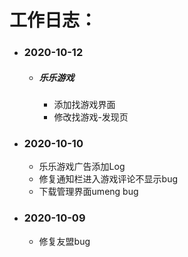 #  工作日志：

   
   
+ ### **2020-10-12**
   - ##### 乐乐游戏
   
      - 添加找游戏界面
      - 修改找游戏-发现页

+ ### **2020-10-10**
   - 乐乐游戏广告添加Log
   - 修复通知栏进入游戏评论不显示bug
   - 下载管理界面umeng bug

+ ### **2020-10-09**
   - 修复友盟bug
   




